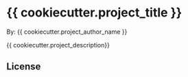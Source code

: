 # {{  cookiecutter.project_title  }}

By:  {{  cookiecutter.project_author_name  }}

{{  cookiecutter.project_description}}


## License